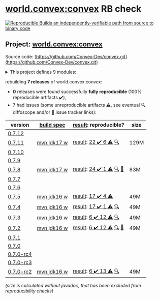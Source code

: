 [world.convex:convex](https://central.sonatype.com/artifact/world.convex/convex/versions) RB check
=======

[![Reproducible Builds](https://reproducible-builds.org/images/logos/rb.svg) an independently-verifiable path from source to binary code](https://reproducible-builds.org/)

## Project: [world.convex:convex](https://central.sonatype.com/artifact/world.convex/convex/versions)

Source code: [https://github.com/Convex-Dev/convex.git](https://github.com/Convex-Dev/convex.git)

<details><summary>This project defines 9 modules:</summary>

* [world.convex:convex](https://central.sonatype.com/artifact/world.convex/convex/0.7.11)
* [world.convex:convex-benchmarks](https://central.sonatype.com/artifact/world.convex/convex-benchmarks/0.7.11)
* [world.convex:convex-cli](https://central.sonatype.com/artifact/world.convex/convex-cli/0.7.11)
* [world.convex:convex-core](https://central.sonatype.com/artifact/world.convex/convex-core/0.7.11)
* [world.convex:convex-gui](https://central.sonatype.com/artifact/world.convex/convex-gui/0.7.11)
* [world.convex:convex-java](https://central.sonatype.com/artifact/world.convex/convex-java/0.7.11)
* [world.convex:convex-peer](https://central.sonatype.com/artifact/world.convex/convex-peer/0.7.11)
* [world.convex:convex-restapi](https://central.sonatype.com/artifact/world.convex/convex-restapi/0.7.11)
* [world.convex:convex-sodium](https://central.sonatype.com/artifact/world.convex/convex-sodium/0.7.11)
</details>

rebuilding **7 releases** of world.convex:convex:
- **0** releases were found successfully **fully reproducible** (100% reproducible artifacts :heavy_check_mark:),
- 7 had issues (some unreproducible artifacts :warning:, see eventual :mag: diffoscope and/or :memo: issue tracker links):

| version | [build spec](/BUILDSPEC.md) | [result](https://reproducible-builds.org/docs/jvm/): reproducible? | size |
| -- | --------- | ------ | -- |
| [0.7.12](https://central.sonatype.com/artifact/world.convex/convex/0.7.12/pom) | | | |
| [0.7.11](https://central.sonatype.com/artifact/world.convex/convex/0.7.11/pom) | [mvn jdk17 w](convex-0.7.11.buildspec) | [result](convex-0.7.11.buildinfo): [22 :heavy_check_mark:  6 :warning:](convex-0.7.11.buildcompare) [:mag:](convex-0.7.11.diffoscope) | 129M |
| [0.7.10](https://central.sonatype.com/artifact/world.convex/convex/0.7.10/pom) | | | |
| [0.7.9](https://central.sonatype.com/artifact/world.convex/convex/0.7.9/pom) | | | |
| [0.7.8](https://central.sonatype.com/artifact/world.convex/convex/0.7.8/pom) | [mvn jdk17 w](convex-0.7.8.buildspec) | [result](convex-0.7.8.buildinfo): [24 :heavy_check_mark:  1 :warning:](convex-0.7.8.buildcompare) [:mag:](convex-0.7.8.diffoscope) [:memo:](https://github.com/Convex-Dev/convex/pull/400) | 83M |
| [0.7.7](https://central.sonatype.com/artifact/world.convex/convex/0.7.7/pom) | | | |
| [0.7.6](https://central.sonatype.com/artifact/world.convex/convex/0.7.6/pom) | | | |
| [0.7.5](https://central.sonatype.com/artifact/world.convex/convex/0.7.5/pom) | [mvn jdk16 w](convex-0.7.5.buildspec) | [result](convex-0.7.5.buildinfo): [17 :heavy_check_mark:  4 :warning:](convex-0.7.5.buildcompare) | 49M |
| [0.7.4](https://central.sonatype.com/artifact/world.convex/convex/0.7.4/pom) | [mvn jdk16 w](convex-0.7.4.buildspec) | [result](convex-0.7.4.buildinfo): [17 :heavy_check_mark:  1 :warning:](convex-0.7.4.buildcompare) [:mag:](convex-0.7.4.diffoscope) | 49M |
| [0.7.3](https://central.sonatype.com/artifact/world.convex/convex/0.7.3/pom) | [mvn jdk16 w](convex-0.7.3.buildspec) | [result](convex-0.7.3.buildinfo): [6 :heavy_check_mark:  12 :warning:](convex-0.7.3.buildcompare) [:mag:](convex-0.7.3.diffoscope) | 49M |
| [0.7.2](https://central.sonatype.com/artifact/world.convex/convex/0.7.2/pom) | [mvn jdk16 w](convex-0.7.2.buildspec) | [result](convex-0.7.2.buildinfo): [6 :heavy_check_mark:  12 :warning:](convex-0.7.2.buildcompare) [:mag:](convex-0.7.2.diffoscope) [:memo:](https://github.com/Convex-Dev/convex/pull/348) | 49M |
| [0.7.1](https://central.sonatype.com/artifact/world.convex/convex/0.7.1/pom) | | | |
| [0.7.0](https://central.sonatype.com/artifact/world.convex/convex/0.7.0/pom) | | | |
| [0.7.0-rc4](https://central.sonatype.com/artifact/world.convex/convex/0.7.0-rc4/pom) | | | |
| [0.7.0-rc3](https://central.sonatype.com/artifact/world.convex/convex/0.7.0-rc3/pom) | | | |
| [0.7.0-rc2](https://central.sonatype.com/artifact/world.convex/convex/0.7.0-rc2/pom) | [mvn jdk16 w](convex-0.7.0-rc2.buildspec) | [result](convex-0.7.0-rc2.buildinfo): [6 :heavy_check_mark:  13 :warning:](convex-0.7.0-rc2.buildcompare) [:mag:](convex-0.7.0-rc2.diffoscope) | 49M |

<i>(size is calculated without javadoc, that has been excluded from reproducibility checks)</i>
